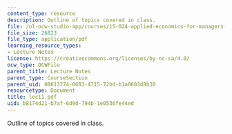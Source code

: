 ```yaml
---
content_type: resource
description: Outline of topics covered in class.
file: /ol-ocw-studio-app/courses/15-024-applied-economics-for-managers-summer-2004/b8174d21b7af6d9d794b1e0536fe44ed_lec11.pdf
file_size: 26823
file_type: application/pdf
learning_resource_types:
- Lecture Notes
license: https://creativecommons.org/licenses/by-nc-sa/4.0/
ocw_type: OCWFile
parent_title: Lecture Notes
parent_type: CourseSection
parent_uid: 08613774-0683-4715-72bd-b1a0683d8b30
resourcetype: Document
title: lec11.pdf
uid: b8174d21-b7af-6d9d-794b-1e0536fe44ed
---
```

Outline of topics covered in class.